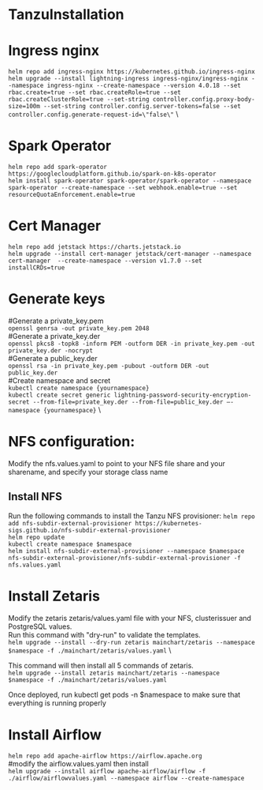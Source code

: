 # TanzuInstallation

# Ingress nginx
`helm repo add ingress-nginx https://kubernetes.github.io/ingress-nginx` \
`helm upgrade --install lightning-ingress ingress-nginx/ingress-nginx --namespace ingress-nginx --create-namespace --version 4.0.18 --set rbac.create=true --set rbac.createRole=true --set rbac.createClusterRole=true --set-string controller.config.proxy-body-size=100m --set-string controller.config.server-tokens=false --set controller.config.generate-request-id=\"false\"` \

# Spark Operator
`helm repo add spark-operator https://googlecloudplatform.github.io/spark-on-k8s-operator` \
`helm install spark-operator spark-operator/spark-operator --namespace spark-operator --create-namespace --set webhook.enable=true --set resourceQuotaEnforcement.enable=true`

# Cert Manager
`helm repo add jetstack https://charts.jetstack.io` \
`helm upgrade --install cert-manager jetstack/cert-manager --namespace cert-manager  --create-namespace --version v1.7.0 --set installCRDs=true`

# Generate keys
#Generate a private_key.pem \
`openssl genrsa -out private_key.pem 2048` \
#Generate a private_key.der \
`openssl pkcs8 -topk8 -inform PEM -outform DER -in private_key.pem -out private_key.der -nocrypt` \
#Generate a public_key.der \
`openssl rsa -in private_key.pem -pubout -outform DER -out public_key.der` \
#Create namespace and secret \
`kubectl create namespace {yournamespace}` \
`kubectl create secret generic lightning-password-security-encryption-secret --from-file=private_key.der --from-file=public_key.der –-namespace {yournamespace}` \

# NFS configuration:

Modify the nfs.values.yaml to point to your NFS file share and your sharename, and specify your storage class name

## Install NFS
Run the following commands to install the Tanzu NFS provisioner:
`helm repo add nfs-subdir-external-provisioner https://kubernetes-sigs.github.io/nfs-subdir-external-provisioner` \
`helm repo update` \
`kubectl create namespace $namespace` \
`helm install nfs-subdir-external-provisioner --namespace $namespace nfs-subdir-external-provisioner/nfs-subdir-external-provisioner -f nfs.values.yaml`

# Install Zetaris

Modify the zetaris zetaris/values.yaml file with your NFS, clusterissuer and PostgreSQL values. \
Run this command with "dry-run" to validate the templates. \
`helm upgrade --install --dry-run zetaris mainchart/zetaris --namespace $namespace -f ./mainchart/zetaris/values.yaml` \ <br>

This command will then install all 5 commands of zetaris. \
`helm upgrade --install zetaris mainchart/zetaris --namespace $namespace -f ./mainchart/zetaris/values.yaml` <br>

Once deployed, run kubectl get pods -n $namespace to make sure that everything is running properly <br>

# Install Airflow
`helm repo add apache-airflow https://airflow.apache.org` \
#modify the airflow.values.yaml then install \
`helm upgrade --install airflow apache-airflow/airflow -f ./airflow/airflowvalues.yaml --namespace airflow --create-namespace`